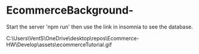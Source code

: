 # EcommerceBackground-

Start the server 'npm run' then use the link in insomnia to see the database. 

C:\Users\VentS\OneDrive\desktop\repos\Ecommerce-HW\Develop\assets\ecommerceTutorial.gif